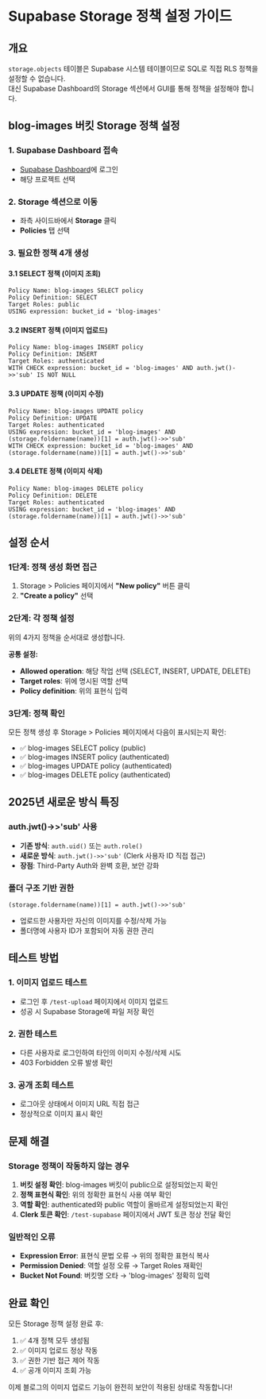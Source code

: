 # Supabase Storage 정책 설정 가이드

## 개요
`storage.objects` 테이블은 Supabase 시스템 테이블이므로 SQL로 직접 RLS 정책을 설정할 수 없습니다.  
대신 Supabase Dashboard의 Storage 섹션에서 GUI를 통해 정책을 설정해야 합니다.

## blog-images 버킷 Storage 정책 설정

### 1. Supabase Dashboard 접속
- [Supabase Dashboard](https://supabase.com/dashboard)에 로그인
- 해당 프로젝트 선택

### 2. Storage 섹션으로 이동
- 좌측 사이드바에서 **Storage** 클릭
- **Policies** 탭 선택

### 3. 필요한 정책 4개 생성

#### 3.1 SELECT 정책 (이미지 조회)
```
Policy Name: blog-images SELECT policy
Policy Definition: SELECT
Target Roles: public
USING expression: bucket_id = 'blog-images'
```

#### 3.2 INSERT 정책 (이미지 업로드)
```
Policy Name: blog-images INSERT policy  
Policy Definition: INSERT
Target Roles: authenticated
WITH CHECK expression: bucket_id = 'blog-images' AND auth.jwt()->>'sub' IS NOT NULL
```

#### 3.3 UPDATE 정책 (이미지 수정)
```
Policy Name: blog-images UPDATE policy
Policy Definition: UPDATE  
Target Roles: authenticated
USING expression: bucket_id = 'blog-images' AND (storage.foldername(name))[1] = auth.jwt()->>'sub'
WITH CHECK expression: bucket_id = 'blog-images' AND (storage.foldername(name))[1] = auth.jwt()->>'sub'
```

#### 3.4 DELETE 정책 (이미지 삭제)
```
Policy Name: blog-images DELETE policy
Policy Definition: DELETE
Target Roles: authenticated
USING expression: bucket_id = 'blog-images' AND (storage.foldername(name))[1] = auth.jwt()->>'sub'
```

## 설정 순서

### 1단계: 정책 생성 화면 접근
1. Storage > Policies 페이지에서 **"New policy"** 버튼 클릭
2. **"Create a policy"** 선택

### 2단계: 각 정책 설정
위의 4가지 정책을 순서대로 생성합니다.

**공통 설정:**
- **Allowed operation**: 해당 작업 선택 (SELECT, INSERT, UPDATE, DELETE)
- **Target roles**: 위에 명시된 역할 선택
- **Policy definition**: 위의 표현식 입력

### 3단계: 정책 확인
모든 정책 생성 후 Storage > Policies 페이지에서 다음이 표시되는지 확인:
- ✅ blog-images SELECT policy (public)
- ✅ blog-images INSERT policy (authenticated)  
- ✅ blog-images UPDATE policy (authenticated)
- ✅ blog-images DELETE policy (authenticated)

## 2025년 새로운 방식 특징

### auth.jwt()->>'sub' 사용
- **기존 방식**: `auth.uid()` 또는 `auth.role()`
- **새로운 방식**: `auth.jwt()->>'sub'` (Clerk 사용자 ID 직접 접근)
- **장점**: Third-Party Auth와 완벽 호환, 보안 강화

### 폴더 구조 기반 권한
```
(storage.foldername(name))[1] = auth.jwt()->>'sub'
```
- 업로드한 사용자만 자신의 이미지를 수정/삭제 가능
- 폴더명에 사용자 ID가 포함되어 자동 권한 관리

## 테스트 방법

### 1. 이미지 업로드 테스트
- 로그인 후 `/test-upload` 페이지에서 이미지 업로드
- 성공 시 Supabase Storage에 파일 저장 확인

### 2. 권한 테스트  
- 다른 사용자로 로그인하여 타인의 이미지 수정/삭제 시도
- 403 Forbidden 오류 발생 확인

### 3. 공개 조회 테스트
- 로그아웃 상태에서 이미지 URL 직접 접근
- 정상적으로 이미지 표시 확인

## 문제 해결

### Storage 정책이 작동하지 않는 경우
1. **버킷 설정 확인**: blog-images 버킷이 public으로 설정되었는지 확인
2. **정책 표현식 확인**: 위의 정확한 표현식 사용 여부 확인  
3. **역할 확인**: authenticated와 public 역할이 올바르게 설정되었는지 확인
4. **Clerk 토큰 확인**: `/test-supabase` 페이지에서 JWT 토큰 정상 전달 확인

### 일반적인 오류
- **Expression Error**: 표현식 문법 오류 → 위의 정확한 표현식 복사
- **Permission Denied**: 역할 설정 오류 → Target Roles 재확인
- **Bucket Not Found**: 버킷명 오타 → 'blog-images' 정확히 입력

## 완료 확인
모든 Storage 정책 설정 완료 후:
1. ✅ 4개 정책 모두 생성됨
2. ✅ 이미지 업로드 정상 작동  
3. ✅ 권한 기반 접근 제어 작동
4. ✅ 공개 이미지 조회 가능

이제 블로그의 이미지 업로드 기능이 완전히 보안이 적용된 상태로 작동합니다! 